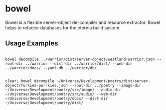 # bowel
Bowel is a flexible server-object de-compiler and resource extractor. Bowel helps to refactor databases for the eternia build system.

## Usage Examples

```shell

bowel decompile ../warrior/dist/server-object/westland-warrior.json --root-dir ../warrior --dist-dir ../warrior/dist/ --web-dir ../warrior/docs/ --yaml-db ../warrior/db/


clear; bowel decompile ~/Universe/Development/poetry/dist/server-object/furkies-purrkies.json --root-dir ../poetry --image-dir ~/Universe/Development/poetry/src/image/ --audio-dir ~/Universe/Development/poetry/src/audio/ --web-dir ~/Universe/Development/poetry/docs/ --dist-dir ~/Universe/Development/poetry/dist/

```
